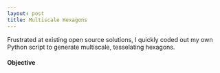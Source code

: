 ```yaml
---
layout: post
title: Multiscale Hexagons
---
```


Frustrated at existing open source solutions, I quickly coded out my own Python script to generate multiscale, tesselating hexagons.

#### Objective

